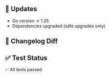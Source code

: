 ## 🔧 Updates
- Go version → 1.25
- Dependencies upgraded (safe upgrades only)

## 📜 Changelog Diff

## ✅ Test Status
✅ All tests passed
